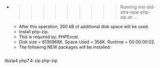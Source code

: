 * >>>>>>>>> Running inst-std-xtra-opw-php-zip.sh ...
  * After this operation, 260 kB of additional disk space will be used.
  * Install php-zip.
  * This is required by: PHPExcel.
  * Disk size = 6136968K. Space Used = 356K. Runtime = 00:00:00:02.
  * The following NEW packages will be installed:
  ```bash
libzip4 php7.4-zip php-zip
  ```
